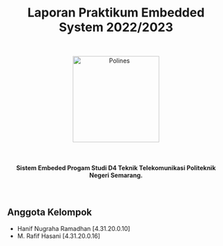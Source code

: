 

<h1 align="center">
  Laporan Praktikum Embedded System 2022/2023
</h1>
<p>&nbsp;</p>
<p align="center"><a href="https://main.polines.ac.id/"><img src="https://upload.wikimedia.org/wikipedia/commons/f/f6/Logo-Polines-96dpi-200px.png" alt="Polines" width="200"></a></p>
<p>&nbsp;</p>
<h4 align="center">Sistem Embeded Progam Studi D4 Teknik Telekomunikasi Politeknik Negeri Semarang</a>.</h4>
<p>&nbsp;</p>

## Anggota Kelompok

- Hanif Nugraha Ramadhan [4.31.20.0.10]
- M. Rafif Hasani        [4.31.20.0.16]
